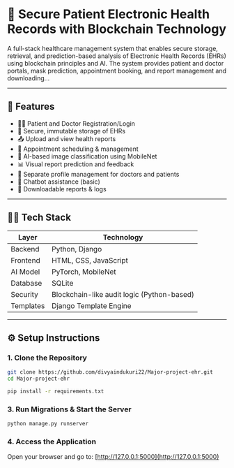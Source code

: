 # 🏥 Secure Patient Electronic Health Records with Blockchain Technology

A full-stack healthcare management system that enables secure storage, retrieval, and prediction-based analysis of Electronic Health Records (EHRs) using blockchain principles and AI. The system provides patient and doctor portals, mask prediction, appointment booking, and report management and downloading...

---

## 📌 Features

- 👩‍⚕️ Patient and Doctor Registration/Login
- 🔐 Secure, immutable storage of EHRs
- 📤 Upload and view health reports
- 📅 Appointment scheduling & management
- 🧠 AI-based image classification using MobileNet
- 📊 Visual report prediction and feedback
- 📁 Separate profile management for doctors and patients
- 💬 Chatbot assistance (basic)
- 📃 Downloadable reports & logs

---

## 🧑‍💻 Tech Stack

| Layer     | Technology                               |
|-----------|-------------------------------------------|
| Backend   | Python, Django                            |
| Frontend  | HTML, CSS, JavaScript                     |
| AI Model  | PyTorch, MobileNet                        |
| Database  | SQLite                                    |
| Security  | Blockchain-like audit logic (Python-based) |
| Templates | Django Template Engine                    |

---
## ⚙️ Setup Instructions

### 1. Clone the Repository

```bash
git clone https://github.com/divyaindukuri22/Major-project-ehr.git
cd Major-project-ehr
```

```bash
pip install -r requirements.txt
```

### 3. Run Migrations & Start the Server

```bash
python manage.py runserver
```

### 4. Access the Application

Open your browser and go to:
[http://127.0.0.1:5000](http://127.0.0.1:5000)




